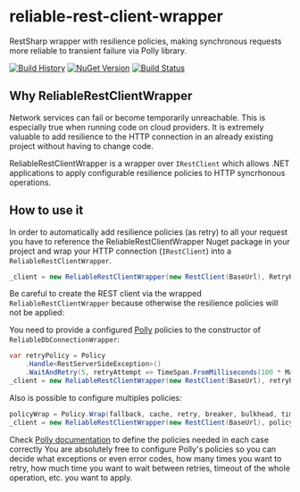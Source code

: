 # reliable-rest-client-wrapper
RestSharp wrapper with resilience policies, making synchronous requests more reliable to transient failure via Polly library.

[![Build History](https://buildstats.info/travisci/chart/mediatechsolutions/reliable-rest-client-wrapper?branch=master)](https://travis-ci.org/mediatechsolutions/reliable-rest-client-wrapper)
[![NuGet Version](https://buildstats.info/nuget/ReliableRestClientWrapper?includePreReleases=true)](https://www.nuget.org/packages/ReliableRestClientWrapper)
[![Build Status](https://travis-ci.org/mediatechsolutions/reliable-rest-client-wrapper.svg?branch=master)](https://travis-ci.org/mediatechsolutions/reliable-rest-client-wrapper)

## Why ReliableRestClientWrapper
Network services can fail or become temporarily unreachable. This is especially true when running code on cloud providers. It is extremely valuable to add resilience to the HTTP connection in an already existing project without having to change code. 

ReliableRestClientWrapper is a wrapper over `IRestClient` which allows .NET applications to apply configurable resilience policies to HTTP syncrhonous operations.

## How to use it
In order to automatically add resilience policies (as retry) to all your request you have to reference the ReliableRestClientWrapper Nuget package in your project and wrap your HTTP connection (`IRestClient`) into a `ReliableRestClientWrapper`. 
```csharp
_client = new ReliableRestClientWrapper(new RestClient(BaseUrl), RetryPolicy);
```

Be careful to create the REST client  via the wrapped `ReliableRestClientWrapper` because otherwise the resilience policies  will not be applied:

You need to provide a configured [Polly](https://github.com/App-vNext/Polly) policies to the constructor of `ReliableDbConnectionWrapper`:
```csharp
var retryPolicy = Policy
    .Handle<RestServerSideException>()
    .WaitAndRetry(5, retryAttempt => TimeSpan.FromMilliseconds(100 * Math.Pow(2, retryAttempt))); 
_client = new ReliableRestClientWrapper(new RestClient(BaseUrl), retryPolicy);
```
Also is possible to configure multiples policies:
```csharp
policyWrap = Policy.Wrap(fallback, cache, retry, breaker, bulkhead, timeout);
_client = new ReliableRestClientWrapper(new RestClient(BaseUrl), policyWrap);
```
Check [Polly documentation](https://github.com/App-vNext/Polly/wiki) to define the policies needed in each case correctly
You are absolutely free to configure Polly's policies so you can decide what exceptions or even error codes, how many times you want to retry,  how much time you want to wait between retries, timeout of the whole operation, etc. you want to apply.